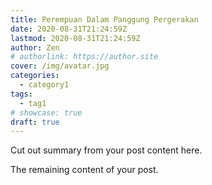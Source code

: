 ```yaml
---
title: Perempuan Dalam Panggung Pergerakan
date: 2020-08-31T21:24:59Z
lastmod: 2020-08-31T21:24:59Z
author: Zen
# authorlink: https://author.site
cover: /img/avatar.jpg
categories:
  - category1
tags:
  - tag1
# showcase: true
draft: true
---
```


Cut out summary from your post content here.

<!--more-->

The remaining content of your post.
